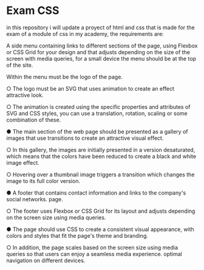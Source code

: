 # Exam CSS
in this repository i will update a proyect of html and css that is made for the exam of a module of css in my academy, the requirements are:

A side menu containing links to different sections of the page, using
Flexbox or CSS Grid for your design and that adjusts depending on the size of the
screen with media queries, for a small device the menu should be
at the top of the site.

Within the menu must be the logo of the page.

○ The logo must be an SVG that uses animation to create an effect attractive look.

○ The animation is created using the specific properties and attributes of
SVG and CSS styles, you can use a translation, rotation, scaling or some combination of these.

● The main section of the web page should be presented as a gallery of images that use transitions to create an attractive visual effect.

○ In this gallery, the images are initially presented in a version desaturated, which means that the colors have been reduced to create a black and white image effect.

○ Hovering over a thumbnail image triggers a transition
which changes the image to its full color version.

● A footer that contains contact information and links to the company's social networks.
page.

○ The footer uses Flexbox or CSS Grid for its layout and adjusts depending on the screen size using media queries.

● The page should use CSS to create a consistent visual appearance, with colors
and styles that fit the page's theme and branding.

○ In addition, the page scales based on the screen size using
media queries so that users can enjoy a seamless media experience. optimal navigation on different devices.
